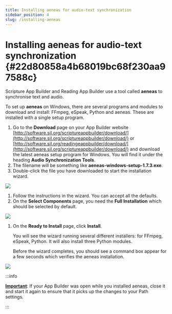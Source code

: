 ```yaml
---
title: Installing aeneas for audio-text synchronization
sidebar_position: 4
slug: /installing-aeneas
---
```


# **Installing aeneas for audio-text synchronization** {#22d80858a4b68019bc68f230aa97588c}

Scripture App Builder and Reading App Builder use a tool called **aeneas** to synchronise text and audio.

To set up **aeneas** on Windows, there are several programs and modules to download and install: FFmpeg, eSpeak, Python and aeneas. These are installed with a single setup program.

1. Go to the **Download** page on your App Builder website [http://software.sil.org/scriptureappbuilder/download/](http://software.sil.org/scriptureappbuilder/download/) or [http://software.sil.org/readingeappbuilder/download/](http://software.sil.org/scriptureappbuilder/download/) and download the latest aeneas setup program for Windows. You will find it under the heading **Audio Synchronization Tools**.
2. The filename will be something like **aeneas-windows-setup-1.7.3.exe**.
3. Double-click the file you have downloaded to start the installation wizard.

![](/notion_imgs/installing-aeneas.22d80858-a4b6-80d5-b79c-ecf01a907641.png)

1. Follow the instructions in the wizard. You can accept all the defaults.
2. On the **Select Components** page, you need the **Full Installation** which should be selected by default.

![](/notion_imgs/installing-aeneas.22d80858-a4b6-80cf-b40e-f04d09ba374a.png)

1. On the **Ready to Install** page, click **Install**.

    You will see the wizard running several different installers: for FFmpeg, eSpeak, Python. It will also install three Python modules.

    Before the wizard completes, you should see a command box appear for a few seconds which verifies the aeneas installation.

![](/notion_imgs/installing-aeneas.22d80858-a4b6-8097-b84e-c67d22b40eec.png)

:::info

<u>**Important**</u>: If your App Builder was open while you installed aeneas, close it and start it again to ensure that it picks up the changes to your Path settings.

:::



